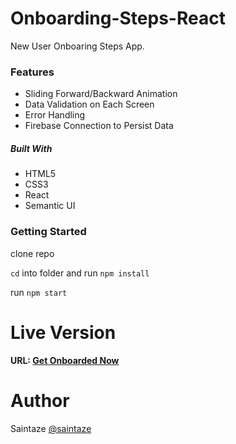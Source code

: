 # Onboarding-Steps-React
New User Onboaring Steps App.

### Features
+ Sliding Forward/Backward Animation
+ Data Validation on Each Screen
+ Error Handling
+ Firebase Connection to Persist Data

##### Built With
+ HTML5
+ CSS3
+ React
+ Semantic UI

### Getting Started
clone repo

`cd` into folder and run `npm install`

run `npm start`

# Live Version
#### URL: [Get Onboarded Now]()

# Author
Saintaze [@saintaze](https://github.com/saintaze/)
